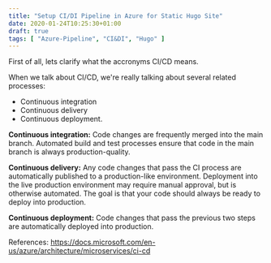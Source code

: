 ```yaml
---
title: "Setup CI/DI Pipeline in Azure for Static Hugo Site"
date: 2020-01-24T10:25:30+01:00
draft: true
tags: [ "Azure-Pipeline", "CI&DI", "Hugo" ]
---
```




First of all, lets clarify what the accronyms CI/CD means.

When we talk about CI/CD, we're really talking about several related processes: 

* Continuous integration
* Continuous delivery
* Continuous deployment.

**Continuous integration:** Code changes are frequently merged into the main branch. Automated build and test processes ensure that code in the main branch is always production-quality.

**Continuous delivery:** Any code changes that pass the CI process are automatically published to a production-like environment. Deployment into the live production environment may require manual approval, but is otherwise automated. The goal is that your code should always be ready to deploy into production.

**Continuous deployment:** Code changes that pass the previous two steps are automatically deployed into production.


References: https://docs.microsoft.com/en-us/azure/architecture/microservices/ci-cd